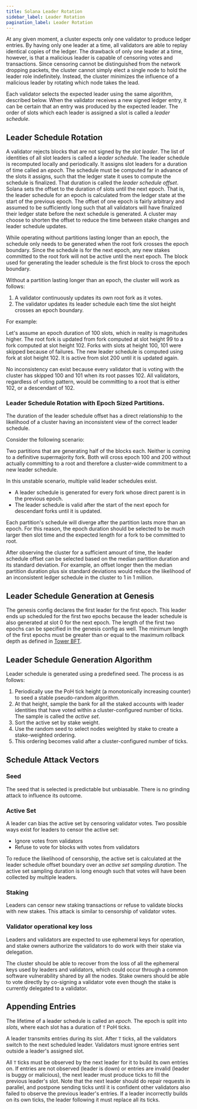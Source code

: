 ```yaml
---
title: Solana Leader Rotation
sidebar_label: Leader Rotation
pagination_label: Leader Rotation
---
```


At any given moment, a cluster expects only one validator to produce ledger entries. By having only one leader at a time, all validators are able to replay identical copies of the ledger. The drawback of only one leader at a time, however, is that a malicious leader is capable of censoring votes and transactions. Since censoring cannot be distinguished from the network dropping packets, the cluster cannot simply elect a single node to hold the leader role indefinitely. Instead, the cluster minimizes the influence of a malicious leader by rotating which node takes the lead.

Each validator selects the expected leader using the same algorithm, described below. When the validator receives a new signed ledger entry, it can be certain that an entry was produced by the expected leader. The order of slots which each leader is assigned a slot is called a _leader schedule_.

## Leader Schedule Rotation

A validator rejects blocks that are not signed by the _slot leader_. The list of identities of all slot leaders is called a _leader schedule_. The leader schedule is recomputed locally and periodically. It assigns slot leaders for a duration of time called an _epoch_. The schedule must be computed far in advance of the slots it assigns, such that the ledger state it uses to compute the schedule is finalized. That duration is called the _leader schedule offset_. Solana sets the offset to the duration of slots until the next epoch. That is, the leader schedule for an epoch is calculated from the ledger state at the start of the previous epoch. The offset of one epoch is fairly arbitrary and assumed to be sufficiently long such that all validators will have finalized their ledger state before the next schedule is generated. A cluster may choose to shorten the offset to reduce the time between stake changes and leader schedule updates.

While operating without partitions lasting longer than an epoch, the schedule only needs to be generated when the root fork crosses the epoch boundary. Since the schedule is for the next epoch, any new stakes committed to the root fork will not be active until the next epoch. The block used for generating the leader schedule is the first block to cross the epoch boundary.

Without a partition lasting longer than an epoch, the cluster will work as follows:

1. A validator continuously updates its own root fork as it votes.
2. The validator updates its leader schedule each time the slot height crosses an epoch boundary.

For example:

Let's assume an epoch duration of 100 slots, which in reality is magnitudes higher. The root fork is updated from fork computed at slot height 99 to a fork computed at slot height 102. Forks with slots at height 100, 101 were skipped because of failures. The new leader schedule is computed using fork at slot height 102. It is active from slot 200 until it is updated again.

No inconsistency can exist because every validator that is voting with the cluster has skipped 100 and 101 when its root passes 102. All validators, regardless of voting pattern, would be committing to a root that is either 102, or a descendant of 102.

### Leader Schedule Rotation with Epoch Sized Partitions.

The duration of the leader schedule offset has a direct relationship to the likelihood of a cluster having an inconsistent view of the correct leader schedule.

Consider the following scenario:

Two partitions that are generating half of the blocks each. Neither is coming to a definitive supermajority fork. Both will cross epoch 100 and 200 without actually committing to a root and therefore a cluster-wide commitment to a new leader schedule.

In this unstable scenario, multiple valid leader schedules exist.

- A leader schedule is generated for every fork whose direct parent is in the previous epoch.
- The leader schedule is valid after the start of the next epoch for descendant forks until it is updated.

Each partition's schedule will diverge after the partition lasts more than an epoch. For this reason, the epoch duration should be selected to be much larger then slot time and the expected length for a fork to be committed to root.

After observing the cluster for a sufficient amount of time, the leader schedule offset can be selected based on the median partition duration and its standard deviation. For example, an offset longer then the median partition duration plus six standard deviations would reduce the likelihood of an inconsistent ledger schedule in the cluster to 1 in 1 million.

## Leader Schedule Generation at Genesis

The genesis config declares the first leader for the first epoch. This leader ends up scheduled for the first two epochs because the leader schedule is also generated at slot 0 for the next epoch. The length of the first two epochs can be specified in the genesis config as well. The minimum length of the first epochs must be greater than or equal to the maximum rollback depth as defined in [Tower BFT](../implemented-proposals/tower-bft.md).

## Leader Schedule Generation Algorithm

Leader schedule is generated using a predefined seed. The process is as follows:

1. Periodically use the PoH tick height \(a monotonically increasing counter\) to seed a stable pseudo-random algorithm.
2. At that height, sample the bank for all the staked accounts with leader identities that have voted within a cluster-configured number of ticks. The sample is called the _active set_.
3. Sort the active set by stake weight.
4. Use the random seed to select nodes weighted by stake to create a stake-weighted ordering.
5. This ordering becomes valid after a cluster-configured number of ticks.

## Schedule Attack Vectors

### Seed

The seed that is selected is predictable but unbiasable. There is no grinding attack to influence its outcome.

### Active Set

A leader can bias the active set by censoring validator votes. Two possible ways exist for leaders to censor the active set:

- Ignore votes from validators
- Refuse to vote for blocks with votes from validators

To reduce the likelihood of censorship, the active set is calculated at the leader schedule offset boundary over an _active set sampling duration_. The active set sampling duration is long enough such that votes will have been collected by multiple leaders.

### Staking

Leaders can censor new staking transactions or refuse to validate blocks with new stakes. This attack is similar to censorship of validator votes.

### Validator operational key loss

Leaders and validators are expected to use ephemeral keys for operation, and stake owners authorize the validators to do work with their stake via delegation.

The cluster should be able to recover from the loss of all the ephemeral keys used by leaders and validators, which could occur through a common software vulnerability shared by all the nodes. Stake owners should be able to vote directly by co-signing a validator vote even though the stake is currently delegated to a validator.

## Appending Entries

The lifetime of a leader schedule is called an _epoch_. The epoch is split into _slots_, where each slot has a duration of `T` PoH ticks.

A leader transmits entries during its slot. After `T` ticks, all the validators switch to the next scheduled leader. Validators must ignore entries sent outside a leader's assigned slot.

All `T` ticks must be observed by the next leader for it to build its own entries on. If entries are not observed \(leader is down\) or entries are invalid \(leader is buggy or malicious\), the next leader must produce ticks to fill the previous leader's slot. Note that the next leader should do repair requests in parallel, and postpone sending ticks until it is confident other validators also failed to observe the previous leader's entries. If a leader incorrectly builds on its own ticks, the leader following it must replace all its ticks.
